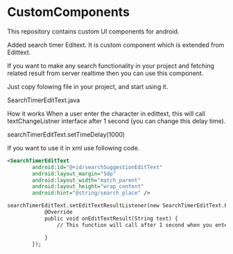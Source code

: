 # CustomComponents
This repository contains custom UI components for android.


Added search timer Editext. It is custom component which is extended from Edittext.

If you want to make any search functionality in your project and fetching related result from server realtime then you can use this component.

Just copy folowing file in your project, and start using it.

SearchTimerEditText.java

How it works
When a user enter the character in edittext, this will call textChangeListner interface after 1 second (you can change this delay time).

searchTimerEditText.setTimeDelay(1000)

If you want to use it in xml use following code.



```xml
<SearchTimerEditText
        android:id="@+id/searchSuggestionEditText"
        android:layout_margin="5dp"
        android:layout_width="match_parent"
        android:layout_height="wrap_content"
        android:hint="@string/search_place" />

searchTimerEditText.setEditTextResultListener(new SearchTimerEditText.EditTextResultListener() {
            @Override
            public void onEditTextResult(String text) {
                // This function will call after 1 second when you enter character in edittext

            }
        });

        
